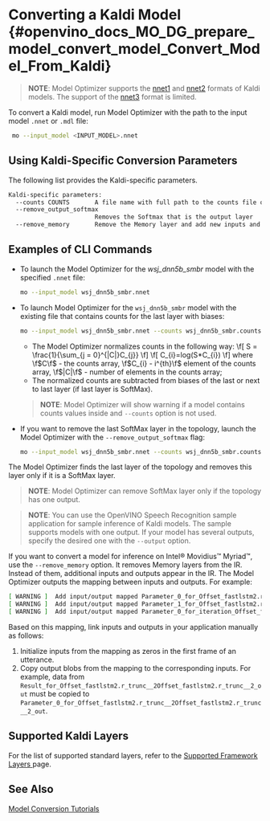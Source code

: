 # Converting a Kaldi Model {#openvino_docs_MO_DG_prepare_model_convert_model_Convert_Model_From_Kaldi}

> **NOTE**: Model Optimizer supports the [nnet1](http://kaldi-asr.org/doc/dnn1.html) and [nnet2](http://kaldi-asr.org/doc/dnn2.html) formats of Kaldi models. The support of the [nnet3](http://kaldi-asr.org/doc/dnn3.html) format is limited.
 
To convert a Kaldi model, run Model Optimizer with the path to the input model `.nnet` or `.mdl` file:

```sh
 mo --input_model <INPUT_MODEL>.nnet
```

## Using Kaldi-Specific Conversion Parameters <a name="kaldi_specific_conversion_params"></a>

The following list provides the Kaldi-specific parameters.

```sh
Kaldi-specific parameters:
  --counts COUNTS       A file name with full path to the counts file or empty string to utilize count values from the model file
  --remove_output_softmax
                        Removes the Softmax that is the output layer
  --remove_memory       Remove the Memory layer and add new inputs and outputs instead
```

## Examples of CLI Commands

* To launch the Model Optimizer for the *wsj_dnn5b_smbr* model with the specified `.nnet` file:
   ```sh
   mo --input_model wsj_dnn5b_smbr.nnet
   ```

* To launch Model Optimizer for the `wsj_dnn5b_smbr` model with the existing file that contains counts for the last layer with biases:
   ```sh
   mo --input_model wsj_dnn5b_smbr.nnet --counts wsj_dnn5b_smbr.counts
   ```

  * The Model Optimizer normalizes сounts in the following way:
	\f[
	S = \frac{1}{\sum_{j = 0}^{|C|}C_{j}}
	\f]
	\f[
	C_{i}=log(S*C_{i})
	\f]
	where \f$C\f$ - the counts array, \f$C_{i} - i^{th}\f$ element of the counts array,
	\f$|C|\f$ - number of elements in the counts array;
  * The normalized counts are subtracted from biases of the last or next to last layer (if last layer is SoftMax).

  > **NOTE**: Model Optimizer will show warning if a model contains counts values inside and `--counts` option is not used.

* If you want to remove the last SoftMax layer in the topology, launch the Model Optimizer with the
`--remove_output_softmax` flag:
   ```sh
   mo --input_model wsj_dnn5b_smbr.nnet --counts wsj_dnn5b_smbr.counts --remove_output_softmax
   ```

The Model Optimizer finds the last layer of the topology and removes this layer only if it is a SoftMax layer.

  > **NOTE**: Model Optimizer can remove SoftMax layer only if the topology has one output.

  > **NOTE**: You can use the OpenVINO Speech Recognition sample application for sample inference of Kaldi models. The sample supports models with one output. If your model has several outputs, specify the desired one with the `--output` option.

 If you want to convert a model for inference on Intel® Movidius™ Myriad™, use the `--remove_memory` option.
It removes Memory layers from the IR. Instead of them, additional inputs and outputs appear in the IR.
The Model Optimizer outputs the mapping between inputs and outputs. For example:
```sh
[ WARNING ]  Add input/output mapped Parameter_0_for_Offset_fastlstm2.r_trunc__2Offset_fastlstm2.r_trunc__2_out -> Result_for_Offset_fastlstm2.r_trunc__2Offset_fastlstm2.r_trunc__2_out
[ WARNING ]  Add input/output mapped Parameter_1_for_Offset_fastlstm2.r_trunc__2Offset_fastlstm2.r_trunc__2_out -> Result_for_Offset_fastlstm2.r_trunc__2Offset_fastlstm2.r_trunc__2_out
[ WARNING ]  Add input/output mapped Parameter_0_for_iteration_Offset_fastlstm3.c_trunc__3390 -> Result_for_iteration_Offset_fastlstm3.c_trunc__3390
```
Based on this mapping, link inputs and outputs in your application manually as follows:

1. Initialize inputs from the mapping as zeros in the first frame of an utterance.
2. Copy output blobs from the mapping to the corresponding inputs. For example, data from `Result_for_Offset_fastlstm2.r_trunc__2Offset_fastlstm2.r_trunc__2_out`
must be copied to `Parameter_0_for_Offset_fastlstm2.r_trunc__2Offset_fastlstm2.r_trunc__2_out`.

## Supported Kaldi Layers
For the list of supported standard layers, refer to the [Supported Framework Layers ](../Supported_Frameworks_Layers.md) page.

## See Also
[Model Conversion Tutorials](Convert_Model_Tutorials.md)
